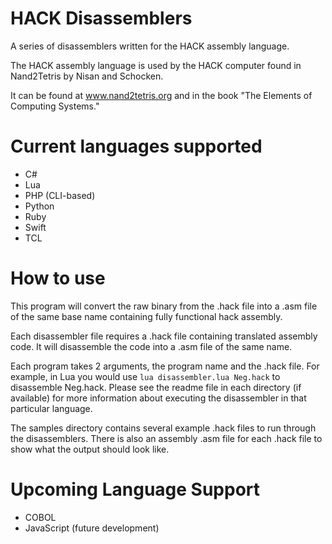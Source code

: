 # HACK Disassemblers
A series of disassemblers written for the HACK assembly language.

 

The HACK assembly language is used by the HACK computer found in Nand2Tetris by Nisan and Schocken. 

It can be found at www.nand2tetris.org and in the book "The Elements of Computing Systems."

# Current languages supported

- C#
- Lua
- PHP (CLI-based)
- Python
- Ruby
- Swift
- TCL

# How to use

This program will convert the raw binary from the .hack file into a .asm file of the same base name containing fully functional hack assembly.

Each disassembler file requires a .hack file containing translated assembly code. It will disassemble the code into a .asm file of the same name.

Each program takes 2 arguments, the program name and the .hack file. For example, in Lua you would use ``lua disassembler.lua Neg.hack`` to disassemble Neg.hack. Please see the readme file in each directory (if available) for more information about executing the disassembler in that particular language.

The samples directory contains several example .hack files to run through the disassemblers. There is also an assembly .asm file for each .hack file to show what the output should look like.

# Upcoming Language Support

- COBOL
- JavaScript (future development)
